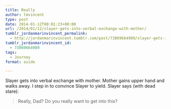```yaml
---
title: Really
author: lmvincent
type: post
date: 2014-01-12T08:01:23+00:00
url: /2014/01/12/slayer-gets-into-verbal-exchange-with-mother/
tumblr_jordanmarinvincent_permalink:
  - http://jordanmarinvincent.tumblr.com/post/73069664989/slayer-gets-into-verbal-exchange-with-mother
tumblr_jordanmarinvincent_id:
  - 73069664989
tags:
  - Journey
format: aside

---
```

Slayer gets into verbal exchange with mother. Mother gains upper hand and walks away. I step in to convince Slayer to yield. Slayer says (with dead stare):

> Really, Dad? Do you really want to get into this?
